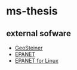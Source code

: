 # ms-thesis

## external sofware
- [GeoSteiner](http://www.diku.dk/~martinz/geosteiner)
- [EPANET](https://www.epa.gov/water-research/epanet)
- [EPANET for Linux](http://lopez-ibanez.eu/epanetlinux)
